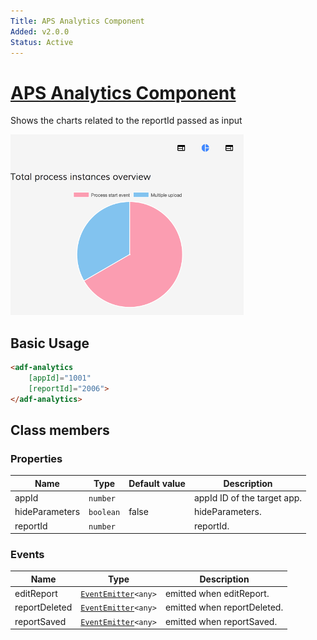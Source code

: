 ```yaml
---
Title: APS Analytics Component
Added: v2.0.0
Status: Active
---
```


# [APS Analytics Component](../../../lib/insights/src/lib/analytics-process/components/analytics.component.ts "Defined in analytics.component.ts")

Shows the charts related to the reportId passed as input

![Analytics-without-parameters](../../docassets/images/analytics-without-parameters.png)

## Basic Usage

```html
<adf-analytics 
    [appId]="1001" 
    [reportId]="2006">
</adf-analytics>
```

## Class members

### Properties

| Name | Type | Default value | Description |
| ---- | ---- | ------------- | ----------- |
| appId | `number` |  | appId ID of the target app. |
| hideParameters | `boolean` | false | hideParameters. |
| reportId | `number` |  | reportId. |

### Events

| Name | Type | Description |
| ---- | ---- | ----------- |
| editReport | [`EventEmitter`](https://angular.io/api/core/EventEmitter)`<any>` | emitted when editReport. |
| reportDeleted | [`EventEmitter`](https://angular.io/api/core/EventEmitter)`<any>` | emitted when reportDeleted. |
| reportSaved | [`EventEmitter`](https://angular.io/api/core/EventEmitter)`<any>` | emitted when reportSaved. |
